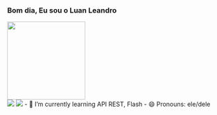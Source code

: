 ### Bom dia, Eu sou o Luan Leandro

<a href="https://github.com/LuanLeandro">
<img height="180em" src="https://github-readme-stats.vercel.app/api?username=LuanLeandro&show_icons=true&theme=dracula&include_all_commits=true&count_private=true"/>

<div>
  <a href = "mailto:luan.barbosacruz@gmail.com"><img src="https://img.shields.io/badge/Gmail-D14836?style=for-the-badge&logo=gmail&logoColor=white" target ="_blank"><a/>
 <a href="https://instagram.com/Luan_bartzz" target="_blank"><img src="https://img.shields.io/badge/-Instagram-%23E4405F?style=for-the-badge&logo=instagram&logoColor=white" target="_blank"></a>    
- 🌱 I’m currently learning API REST, Flash
- 😄 Pronouns: ele/dele
